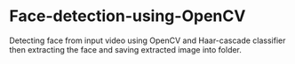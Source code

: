 # Face-detection-using-OpenCV
Detecting face from input video  using OpenCV and Haar-cascade classifier then extracting the face and saving extracted image into folder.
